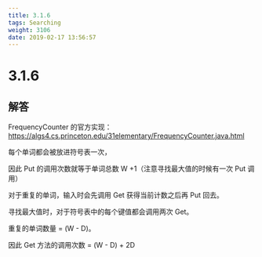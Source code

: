 ```yaml
---
title: 3.1.6
tags: Searching
weight: 3106
date: 2019-02-17 13:56:57
---
```


# 3.1.6


## 解答

FrequencyCounter 的官方实现：https://algs4.cs.princeton.edu/31elementary/FrequencyCounter.java.html

每个单词都会被放进符号表一次，

因此 Put 的调用次数就等于单词总数 W +1（注意寻找最大值的时候有一次 Put 调用）

对于重复的单词，输入时会先调用 Get 获得当前计数之后再 Put 回去。

寻找最大值时，对于符号表中的每个键值都会调用两次 Get。

重复的单词数量 = (W - D)。

因此 Get 方法的调用次数 = (W - D) + 2D
